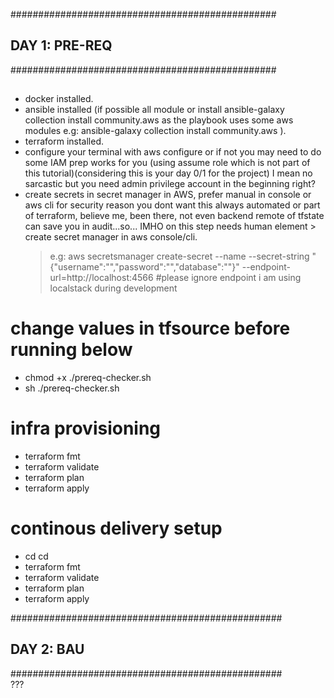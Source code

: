 ################################################  
## DAY 1: PRE-REQ                             ##  
################################################  
##  
##  
- docker installed.  
- ansible installed (if possible all module or install ansible-galaxy collection install community.aws as the playbook uses some aws modules e.g: ansible-galaxy collection install community.aws ).  
- terraform installed.  
- configure your terminal with aws configure or if not you may need to do some IAM prep works for you (using assume role which is not part of this tutorial)(considering this is your day 0/1 for the project) I mean no sarcastic but you need admin privilege account in the beginning right?  
- create secrets in secret manager in AWS, prefer manual in console or aws cli for security reason you dont want this always automated or part of terraform, believe me, been there, not even backend remote of tfstate can save you in audit...so... IMHO on this step needs human element > create secret manager in aws console/cli.  
    > e.g: aws secretsmanager create-secret --name <secretnamehere> --secret-string "{\"username\":\"<userhere>\",\"password\":\"<passwordhere>\",\"database\":\"<dbnamehere>\"}" --endpoint-url=http://localhost:4566  #please ignore endpoint i am using localstack during development
#  
#  
# change values in tfsource before running below  
- chmod +x ./prereq-checker.sh  
- sh ./prereq-checker.sh  
#  
#  
# infra provisioning  
- terraform fmt  
- terraform validate  
- terraform plan  
- terraform apply  
# continous delivery setup  
- cd cd  
- terraform fmt  
- terraform validate  
- terraform plan  
- terraform apply   

#################################################
## DAY 2: BAU                                  ##
#################################################  
???